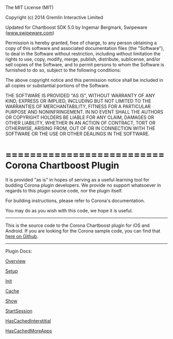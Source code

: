 The MIT License (MIT)

Copyright (c) 2014 Gremlin Interactive Limited

Updated for Chartboost SDK 5.0 by Ingemar Bergmark, Swipeware (www.swipeware.com)

Permission is hereby granted, free of charge, to any person obtaining a copy
of this software and associated documentation files (the "Software"), to deal
in the Software without restriction, including without limitation the rights
to use, copy, modify, merge, publish, distribute, sublicense, and/or sell
copies of the Software, and to permit persons to whom the Software is
furnished to do so, subject to the following conditions:

The above copyright notice and this permission notice shall be included in
all copies or substantial portions of the Software.

THE SOFTWARE IS PROVIDED "AS IS", WITHOUT WARRANTY OF ANY KIND, EXPRESS OR
IMPLIED, INCLUDING BUT NOT LIMITED TO THE WARRANTIES OF MERCHANTABILITY,
FITNESS FOR A PARTICULAR PURPOSE AND NONINFRINGEMENT. IN NO EVENT SHALL THE
AUTHORS OR COPYRIGHT HOLDERS BE LIABLE FOR ANY CLAIM, DAMAGES OR OTHER
LIABILITY, WHETHER IN AN ACTION OF CONTRACT, TORT OR OTHERWISE, ARISING FROM,
OUT OF OR IN CONNECTION WITH THE SOFTWARE OR THE USE OR OTHER DEALINGS IN
THE SOFTWARE.

==========================
Corona Chartboost Plugin
==========================

It is provided "as is" in hopes of serving as a useful learning tool for budding Corona plugin developers.
We provide no support whatsoever in regards to this plugin source code, nor the plugin itself.

For building instructions, please refer to Corona's documentation. 

You may do as you wish with this code, we hope it is useful.

-----------------------------

This is the source code to the Corona Chartboost plugin for iOS and Android. If you are looking for the Corona sample code, you can find that [here on Github](https://github.com/GremlinInteractive/plugins_sample_chartboost).

-----------------------------

Plugin Docs:

[Overview](https://github.com/GremlinInteractive/CoronaChartboostPlugin/tree/master/docs/overview.markdown)

[Setup](https://github.com/GremlinInteractive/CoronaChartboostPlugin/tree/master/docs/setup.markdown)

[Init](https://github.com/GremlinInteractive/CoronaChartboostPlugin/tree/master/docs/init.markdown)

[Cache](https://github.com/GremlinInteractive/CoronaChartboostPlugin/tree/master/docs/cache.markdown)

[Show](https://github.com/GremlinInteractive/CoronaChartboostPlugin/tree/master/docs/show.markdown)

[StartSession](https://github.com/GremlinInteractive/CoronaChartboostPlugin/tree/master/docs/startSession.markdown)

[HasCachedInterstitial](https://github.com/GremlinInteractive/CoronaChartboostPlugin/tree/master/docs/hasCachedInterstitial.markdown)

[HasCachedMoreApps](https://github.com/GremlinInteractive/CoronaChartboostPlugin/tree/master/docs/hasCachedMoreApps.markdown)

